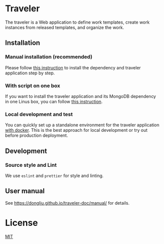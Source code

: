 # Traveler
The traveler is a Web application to define work templates, create work instances from released templates, and organize the work. 
## Installation

### Manual installation (recommended)

Please follow [this instruction](installation-step.md) to install the dependency and traveler application step by step. 

### With script on one box

If you want to install the traveler application and its MongoDB dependency in one Linus box, you can follow [this instruction](installation-script.md).  

### Local development and test

You can quickly set up a standalone environment for the traveler application [with docker](docker.md). This is the best approach for local development or try out before production deployment.  

## Development
### Source style and Lint
We use `eslint` and `prettier` for style and linting. 

## User manual
See https://dongliu.github.io/traveler-doc/manual/ for details.
# License

[MIT](https://github.com/dongliu/traveler/blob/master/LICENSE.md)
